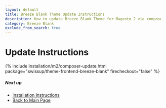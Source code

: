 ```yaml
---
layout: default
title: Breeze Blank Theme Update Instructions
description: How to update Breeze Blank Theme for Magento 2 via composer
category: Breeze Blank
exclude_from_search: true
---
```


# Update Instructions

{% include installation/m2/composer-update.html package="swissup/theme-frontend-breeze-blank" firecheckout="false" %}

##### Next up

 -  [Installation instructions](../)
 -  [Back to Main Page](../../)
